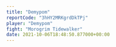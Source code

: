 ```yaml
---
title: "Demypom"
reportCode: "3hHY2MRKgrdDkTPj"
player: "Demypom"
fight: "Morogrim Tidewalker"
date: 2021-10-06T18:48:50.877000+00:00
---
```

